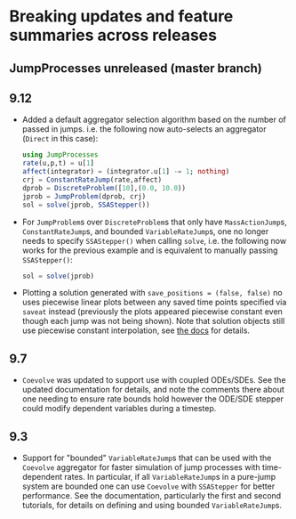 # Breaking updates and feature summaries across releases

## JumpProcesses unreleased (master branch)

## 9.12
- Added a default aggregator selection algorithm based on the number of passed
  in jumps. i.e. the following now auto-selects an aggregator (`Direct` in this
  case):
  ```julia
  using JumpProcesses
  rate(u,p,t) = u[1]
  affect(integrator) = (integrator.u[1] -= 1; nothing)
  crj = ConstantRateJump(rate,affect)
  dprob = DiscreteProblem([10],(0.0, 10.0))
  jprob = JumpProblem(dprob, crj)
  sol = solve(jprob, SSAStepper())
  ```
- For `JumpProblem`s over `DiscreteProblem`s that only have `MassActionJump`s,
  `ConstantRateJump`s, and bounded `VariableRateJump`s, one no longer needs to
  specify `SSAStepper()` when calling `solve`, i.e. the following now works for
  the previous example and is equivalent to manually passing `SSAStepper()`:
  ```julia
  sol = solve(jprob)
  ```
- Plotting a solution generated with `save_positions = (false, false)` no uses
  piecewise linear plots between any saved time points specified via `saveat`
  instead (previously the plots appeared piecewise constant even though each
  jump was not being shown). Note that solution objects still use piecewise
  constant interpolation, see [the
  docs](https://docs.sciml.ai/JumpProcesses/stable/tutorials/discrete_stochastic_example/#save_positions_docs)
  for details.

## 9.7

- `Coevolve` was updated to support use with coupled ODEs/SDEs. See the updated
  documentation for details, and note the comments there about one needing to ensure
  rate bounds hold however the ODE/SDE stepper could modify dependent variables during a timestep.

## 9.3

- Support for "bounded" `VariableRateJump`s that can be used with the `Coevolve`
  aggregator for faster simulation of jump processes with time-dependent rates.
  In particular, if all `VariableRateJump`s in a pure-jump system are bounded one
  can use `Coevolve` with `SSAStepper` for better performance. See the
  documentation, particularly the first and second tutorials, for details on
  defining and using bounded `VariableRateJump`s.
